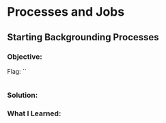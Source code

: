 # Processes and Jobs
## Starting Backgrounding Processes

### Objective: 

Flag: ``

```

```

### Solution:

### What I Learned: 

